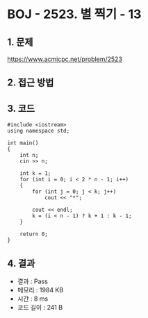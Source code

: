 # BOJ - 2523. 별 찍기 - 13

## 1. 문제  
https://www.acmicpc.net/problem/2523
## 2. 접근 방법  

## 3. 코드  
```
#include <iostream>
using namespace std;

int main()
{
	int n;
	cin >> n;

	int k = 1;
	for (int i = 0; i < 2 * n - 1; i++)
	{
		for (int j = 0; j < k; j++)
			cout << "*";

		cout << endl;
		k = (i < n - 1) ? k + 1 : k - 1;
	}

	return 0;
}
```
## 4. 결과
- 결과 : Pass
- 메모리 : 1984 KB
- 시간 : 8 ms
- 코드 길이 : 241 B